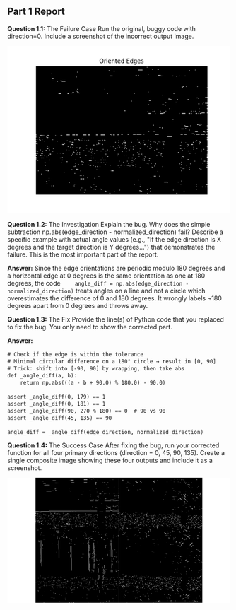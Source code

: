 ## Part 1 Report

**Question 1.1:** The Failure Case Run the original, buggy code with direction=0. Include a screenshot of the incorrect output image.

![Bugged Edge Direction 0 Image](data/bug_edges_direction_0_output.png)

**Question 1.2:** The Investigation Explain the bug. Why does the simple subtraction np.abs(edge_direction - normalized_direction) fail? Describe a specific example with actual angle values (e.g., "If the edge direction is X degrees and the target direction is Y degrees...") that demonstrates the failure. This is the most important part of the report.

**Answer:** Since the edge orientations are periodic modulo 180 degrees and a horizontal edge at 0 degrees is the same orientation as one at 180 degrees, the code `    angle_diff = np.abs(edge_direction - normalized_direction)` treats angles on a line and not a circle which overestimates the difference of 0 and 180 degrees. It wrongly labels ~180 degrees apart from 0 degrees and throws away.

**Question 1.3:** The Fix Provide the line(s) of Python code that you replaced to fix the bug. You only need to show the corrected part.

**Answer:**

    # Check if the edge is within the tolerance
    # Minimal circular difference on a 180° circle → result in [0, 90]
    # Trick: shift into [-90, 90] by wrapping, then take abs
    def _angle_diff(a, b):
        return np.abs(((a - b + 90.0) % 180.0) - 90.0)

    assert _angle_diff(0, 179) == 1
    assert _angle_diff(0, 181) == 1
    assert _angle_diff(90, 270 % 180) == 0  # 90 vs 90
    assert _angle_diff(45, 135) == 90

    angle_diff = _angle_diff(edge_direction, normalized_direction)

**Question 1.4:** The Success Case After fixing the bug, run your corrected function for all four primary directions (direction = 0, 45, 90, 135). Create a single composite image showing these four outputs and include it as a screenshot.

![Edge Direction Outputs](<data/Edge_Direction_Output_Images_(0-135_degrees).png>)
